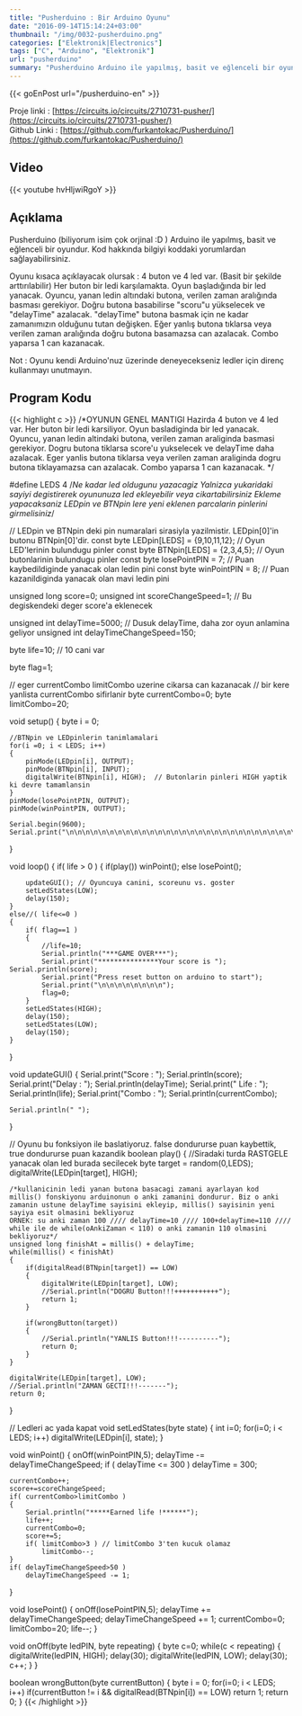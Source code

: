 ```yaml
---
title: "Pusherduino : Bir Arduino Oyunu"
date: "2016-09-14T15:14:24+03:00"
thumbnail: "/img/0032-pusherduino.png"
categories: ["Elektronik|Electronics"]
tags: ["C", "Arduino", "Elektronik"]
url: "pusherduino"
summary: "Pusherduino Arduino ile yapılmış, basit ve eğlenceli bir oyundur. Kod hakkında bilgiyi koddaki yorumlardan sağlayabilirsiniz. 4 buton ve 4 led var. (Basit bir şekilde arttırılabilir) Her buton bir ledi karşılamakta. Oyun başladığında bir led yanacak."
---
```


{{< goEnPost url="/pusherduino-en" >}} <br>

Proje linki : [https://circuits.io/circuits/2710731-pusher/](https://circuits.io/circuits/2710731-pusher/) </br>
Github Linki : [https://github.com/furkantokac/Pusherduino/](https://github.com/furkantokac/Pusherduino/) 

## Video

{{< youtube hvHljwiRgoY >}} </br>


## Açıklama

Pusherduino (biliyorum isim çok orjinal :D ) Arduino ile yapılmış, basit ve eğlenceli bir oyundur. Kod hakkında bilgiyi koddaki yorumlardan sağlayabilirsiniz.

Oyunu kısaca açıklayacak olursak : 4 buton ve 4 led var. (Basit bir şekilde arttırılabilir) Her buton bir ledi karşılamakta. Oyun başladığında bir led yanacak. Oyuncu, yanan ledin altındaki butona, verilen zaman aralığında basması gerekiyor. Doğru butona basabilirse "scoru"u yükselecek ve "delayTime" azalacak. "delayTime" butona basmak için ne kadar zamanımızın olduğunu tutan değişken. Eğer yanlış butona tıklarsa veya verilen zaman aralığında doğru butona basamazsa can azalacak. Combo yaparsa 1 can kazanacak.

Not : Oyunu kendi Arduino'nuz üzerinde deneyecekseniz ledler için direnç kullanmayı unutmayın.


## Program Kodu

{{< highlight c >}}
/*OYUNUN GENEL MANTIGI
Hazirda 4 buton ve 4 led var. Her buton bir ledi karsiliyor. Oyun basladiginda bir led yanacak. 
Oyuncu, yanan ledin altindaki butona, verilen zaman araliginda basmasi gerekiyor. Dogru butona
tiklarsa score'u yukselecek ve delayTime daha azalacak. Eger yanlis butona tiklarsa veya 
verilen zaman araliginda dogru butona tiklayamazsa can azalacak. Combo yaparsa 1 can kazanacak.
*/

#define LEDS 4
/*Ne kadar led oldugunu yazacagiz
Yalnizca yukaridaki sayiyi degistirerek oyununuza led ekleyebilir veya cikartabilirsiniz
Ekleme yapacaksaniz LEDpin ve BTNpin lere yeni eklenen parcalarin pinlerini girmelisiniz*/

// LEDpin ve BTNpin deki pin numaralari sirasiyla yazilmistir. LEDpin[0]'in butonu BTNpin[0]'dir.
const byte LEDpin[LEDS] = {9,10,11,12};  // Oyun LED'lerinin bulundugu pinler
const byte BTNpin[LEDS] = {2,3,4,5};     // Oyun butonlarinin bulundugu pinler
const byte losePointPIN = 7;             // Puan kaybedildiginde yanacak olan ledin pini
const byte winPointPIN  = 8;             // Puan kazanildiginda yanacak olan mavi ledin pini

unsigned long score=0;
unsigned int scoreChangeSpeed=1; // Bu degiskendeki deger score'a eklenecek

unsigned int delayTime=5000; // Dusuk delayTime, daha zor oyun anlamina geliyor
unsigned int delayTimeChangeSpeed=150;

byte life=10; // 10 cani var

byte flag=1;

// eger currentCombo limitCombo uzerine cikarsa can kazanacak
// bir kere yanlista currentCombo sifirlanir
byte currentCombo=0;
byte limitCombo=20;

void setup()
{
    byte i = 0;
    
    //BTNpin ve LEDpinlerin tanimlamalari
    for(i =0; i < LEDS; i++)
    {
        pinMode(LEDpin[i], OUTPUT);
        pinMode(BTNpin[i], INPUT);
        digitalWrite(BTNpin[i], HIGH);  // Butonlarin pinleri HIGH yaptik ki devre tamamlansin
    }
    pinMode(losePointPIN, OUTPUT);
    pinMode(winPointPIN, OUTPUT);
    
    Serial.begin(9600);
    Serial.print("\n\n\n\n\n\n\n\n\n\n\n\n\n\n\n\n\n\n\n\n\n\n\n\n\n\n\n\n\n\n\n\n\n\n\n\n\n\n\n\n\n\n\n\n");
}

void loop()
{
    if( life > 0 )
    {
        if(play())
            winPoint();
        else
            losePoint();

        updateGUI(); // Oyuncuya canini, scoreunu vs. goster
        setLedStates(LOW);
        delay(150);
    }
    else//( life<=0 )
    {
        if( flag==1 )
        {
            //life=10;
            Serial.println("***GAME OVER***");
            Serial.print("***************Your score is "); Serial.println(score);
            Serial.print("Press reset button on arduino to start");
            Serial.print("\n\n\n\n\n\n\n\n");
            flag=0;
        }
        setLedStates(HIGH);
        delay(150);
        setLedStates(LOW);
        delay(150);
    }
}

void updateGUI()
{
    Serial.print("Score : "); Serial.println(score);
    Serial.print("Delay : "); Serial.println(delayTime);
    Serial.print(" Life : "); Serial.println(life);
    Serial.print("Combo : "); Serial.println(currentCombo);
    
    Serial.println(" ");
}

// Oyunu bu fonksiyon ile baslatiyoruz. false dondururse puan kaybettik, true dondururse puan kazandik
boolean play()
{
    //Siradaki turda RASTGELE yanacak olan led burada secilecek
    byte target = random(0,LEDS);
    digitalWrite(LEDpin[target], HIGH);
  
    /*kullanicinin ledi yanan butona basacagi zamani ayarlayan kod
    millis() fonskiyonu arduinonun o anki zamanini dondurur. Biz o anki zamanin ustune delayTime sayisini ekleyip, millis() sayisinin yeni sayiya esit olmasini bekliyoruz
    ORNEK: su anki zaman 100 //// delayTime=10 //// 100+delayTime=110 //// while ile de while(oAnkiZaman < 110) o anki zamanin 110 olmasini bekliyoruz*/
    unsigned long finishAt = millis() + delayTime;
    while(millis() < finishAt)
    {
        if(digitalRead(BTNpin[target]) == LOW) 
        {
            digitalWrite(LEDpin[target], LOW);
            //Serial.println("DOGRU Button!!!+++++++++++");
            return 1;
        }
    
        if(wrongButton(target))
        {
            //Serial.println("YANLIS Button!!!----------");
            return 0;
        }
    }
  
    digitalWrite(LEDpin[target], LOW);
    //Serial.println("ZAMAN GECTI!!!-------");
    return 0;
}

// Ledleri ac yada kapat
void setLedStates(byte state)
{
    int i=0;
    for(i=0; i < LEDS; i++)
        digitalWrite(LEDpin[i], state);
}

void winPoint()
{
    onOff(winPointPIN,5);
    delayTime -= delayTimeChangeSpeed;
    if ( delayTime <= 300 )
        delayTime = 300;
    
    currentCombo++;
    score+=scoreChangeSpeed;
    if( currentCombo>limitCombo )
    {
        Serial.println("*****Earned life !******");
        life++;
        currentCombo=0;
        score+=5;
        if( limitCombo>3 ) // limitCombo 3'ten kucuk olamaz
            limitCombo--;
    }
    if( delayTimeChangeSpeed>50 )
        delayTimeChangeSpeed -= 1;
}

void losePoint()
{
    onOff(losePointPIN,5);
    delayTime += delayTimeChangeSpeed;
    delayTimeChangeSpeed += 1;
    currentCombo=0;
    limitCombo=20;
    life--;
}

void onOff(byte ledPIN, byte repeating)
{
    byte c=0;
    while(c < repeating)
    {
        digitalWrite(ledPIN, HIGH);
        delay(30);
        digitalWrite(ledPIN, LOW);
        delay(30);
        c++;
    }
}

boolean wrongButton(byte currentButton)
{
    byte i = 0;
    for(i=0; i < LEDS; i++)
        if(currentButton != i && digitalRead(BTNpin[i]) == LOW)
            return 1;
    return 0;
}
{{< /highlight >}}
